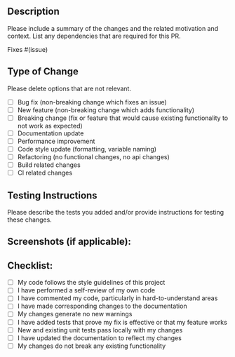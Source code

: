 ## Description

Please include a summary of the changes and the related motivation and context. List any dependencies that are required for this PR.

Fixes #(issue)

## Type of Change

Please delete options that are not relevant.

- [ ] Bug fix (non-breaking change which fixes an issue)
- [ ] New feature (non-breaking change which adds functionality)
- [ ] Breaking change (fix or feature that would cause existing functionality to not work as expected)
- [ ] Documentation update
- [ ] Performance improvement
- [ ] Code style update (formatting, variable naming)
- [ ] Refactoring (no functional changes, no api changes)
- [ ] Build related changes
- [ ] CI related changes

## Testing Instructions

Please describe the tests you added and/or provide instructions for testing these changes.

## Screenshots (if applicable):

## Checklist:

- [ ] My code follows the style guidelines of this project
- [ ] I have performed a self-review of my own code
- [ ] I have commented my code, particularly in hard-to-understand areas
- [ ] I have made corresponding changes to the documentation
- [ ] My changes generate no new warnings
- [ ] I have added tests that prove my fix is effective or that my feature works
- [ ] New and existing unit tests pass locally with my changes
- [ ] I have updated the documentation to reflect my changes
- [ ] My changes do not break any existing functionality